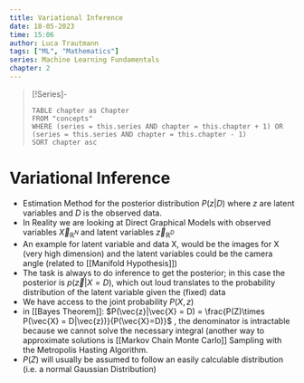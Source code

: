 ```yaml
---
title: Variational Inference
date: 18-05-2023
time: 15:06
author: Luca Trautmann
tags: ["ML", "Mathematics"]
series: Machine Learning Fundamentals
chapter: 2
---
```


> [!Series]-
> ```dataview
> TABLE chapter as Chapter
> FROM "concepts"
> WHERE (series = this.series AND chapter = this.chapter + 1) OR (series = this.series AND chapter = this.chapter - 1)
> SORT chapter asc
> ```

# Variational Inference

- Estimation Method for the posterior distribution $P(z|D)$ where $z$ are latent variables and $D$ is the observed data.  
- In Reality we are looking at Direct Graphical Models with observed variables $\vec{X}_{\mathbb{R}^N}$ and latent variables $\vec{z}_{\mathbb{R}^D}$ 
- An example for latent variable and data X, would be the images for X (very high dimension) and the latent variables could be the camera angle (related to [[Manifold Hypothesis]])
- The task is always to do inference to get the posterior; in this case the posterior is $p(\vec{z} | X = D)$, which out loud translates to the probability distribution of the latent variable given the (fixed) data
- We have access to the joint probability $P(X,z)$ 
- in [[Bayes Theorem]]: $P(\vec{z}|\vec{X} = D) = \frac{P(Z)\times P(\vec{X} = D|\vec{z})}{P(\vec{X}=D)}$ , the denominator is intractable because we cannot solve the necessary integral (another way to approximate solutions is [[Markov Chain Monte Carlo]] Sampling with the Metropolis Hasting Algorithm.
- $P(Z)$ will usually be assumed to follow an easily calculable distribution (i.e. a normal Gaussian Distribution)


